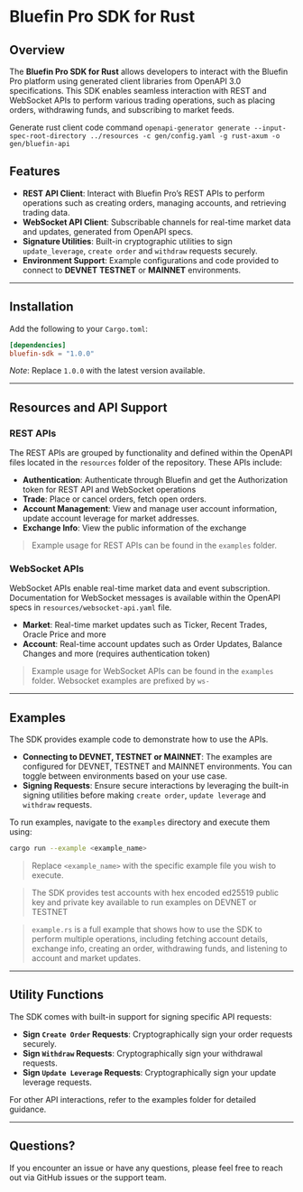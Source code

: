 # Bluefin Pro SDK for Rust

## Overview

The **Bluefin Pro SDK for Rust** allows developers to interact with the Bluefin Pro platform using generated client
libraries from OpenAPI 3.0 specifications. This SDK enables seamless interaction with REST and WebSocket APIs to perform
various trading operations, such as placing orders, withdrawing funds, and subscribing to market feeds.

Generate rust client code command
```openapi-generator generate --input-spec-root-directory ../resources -c gen/config.yaml -g rust-axum -o gen/bluefin-api```

## Features

- **REST API Client**: Interact with Bluefin Pro’s REST APIs to perform operations such as creating orders, managing
  accounts, and retrieving trading data.
- **WebSocket API Client**: Subscribable channels for real-time market data and updates, generated from OpenAPI specs.
- **Signature Utilities**: Built-in cryptographic utilities to sign `update_leverage`, `create order` and `withdraw` requests securely.
- **Environment Support**: Example configurations and code provided to connect to **DEVNET** **TESTNET** or **MAINNET**
  environments.

---

## Installation

Add the following to your `Cargo.toml`:

```toml
[dependencies]
bluefin-sdk = "1.0.0"
```

*Note*: Replace `1.0.0` with the latest version available.

---

## Resources and API Support

### REST APIs

The REST APIs are grouped by functionality and defined within the OpenAPI files located in the `resources` folder of the
repository. These APIs include:

- **Authentication**: Authenticate through Bluefin and get the Authorization token for REST API and WebSocket operations
- **Trade**: Place or cancel orders, fetch open orders.
- **Account Management**: View and manage user account information, update account leverage for market addresses.
- **Exchange Info**: View the public information of the exchange

> Example usage for REST APIs can be found in the `examples` folder.

### WebSocket APIs

WebSocket APIs enable real-time market data and event subscription. Documentation for WebSocket messages is available
within the OpenAPI specs in `resources/websocket-api.yaml` file.

- **Market**: Real-time market updates such as Ticker, Recent Trades, Oracle Price and more
- **Account**: Real-time account updates such as Order Updates, Balance Changes and more (requires authentication token)

> Example usage for WebSocket APIs can be found in the `examples` folder. Websocket examples are prefixed by `ws-`

---

## Examples

The SDK provides example code to demonstrate how to use the APIs.

- **Connecting to DEVNET, TESTNET or MAINNET**: The examples are configured for DEVNET, TESTNET and MAINNET environments. You can
  toggle between environments based on your use case.
- **Signing Requests**: Ensure secure interactions by leveraging the built-in signing utilities before making
  `create order`, `update leverage` and `withdraw` requests.

To run examples, navigate to the `examples` directory and execute them using:

```bash
cargo run --example <example_name>
```

> Replace `<example_name>` with the specific example file you wish to execute.

> The SDK provides test accounts with hex encoded ed25519 public key and private key available to run examples on DEVNET or TESTNET

> `example.rs` is a full example that shows how to use the SDK to perform multiple operations, including fetching account details, exchange info, creating an order,
> withdrawing funds, and listening to account and market updates.

---

## Utility Functions

The SDK comes with built-in support for signing specific API requests:

- **Sign `Create Order` Requests**: Cryptographically sign your order requests securely.
- **Sign `Withdraw` Requests**: Cryptographically sign your withdrawal requests.
- **Sign `Update Leverage` Requests**: Cryptographically sign your update leverage requests.

For other API interactions, refer to the examples folder for detailed guidance.

---

## Questions?

If you encounter an issue or have any questions, please feel free to reach out via GitHub issues or the support team.
